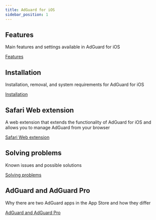 ```yaml
---
title: AdGuard for iOS
sidebar_position: 1
---
```


## Features

Main features and settings available in AdGuard for iOS

[Features](/adguard-for-ios/features/features.md)

## Installation

Installation, removal, and system requirements for AdGuard for iOS

[Installation](/adguard-for-ios/installation.md)

## Safari Web extension

A web extension that extends the functionality of AdGuard for iOS and allows you to manage AdGuard from your browser

[Safari Web extension](/adguard-for-ios/web-extension.md)

## Solving problems

Known issues and possible solutions

[Solving problems](/adguard-for-ios/solving-problems/solving-problems.md)

## AdGuard and AdGuard Pro

Why there are two AdGuard apps in the App Store and how they differ

[AdGuard and AdGuard Pro](/adguard-for-ios/adguard-and-adguard-pro.md)
